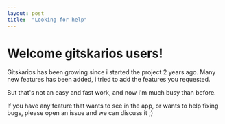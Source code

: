 ```yaml
---
layout: post
title:  "Looking for help"
---
```

# Welcome gitskarios users!

Gitskarios has been growing since i started the project 2 years ago. Many new features has been added, i tried to add the features you requested.

But that's not an easy and fast work, and now i'm much busy than before.

If you have any feature that wants to see in the app, or wants to help fixing bugs, please open an issue and we can discuss it ;)

